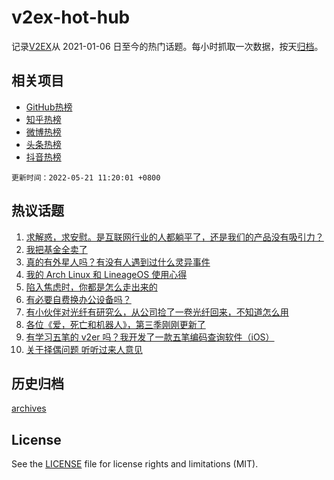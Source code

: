# v2ex-hot-hub

 记录[V2EX](https://www.v2ex.com/)从 2021-01-06 日至今的热门话题。每小时抓取一次数据，按天[归档](archives)。
 
 ## 相关项目

- [GitHub热榜](https://github.com/lonnyzhang423/github-hot-hub)
- [知乎热榜](https://github.com/lonnyzhang423/zhihu-hot-hub)
- [微博热榜](https://github.com/lonnyzhang423/weibo-hot-hub)
- [头条热榜](https://github.com/lonnyzhang423/toutiao-hot-hub)
- [抖音热榜](https://github.com/lonnyzhang423/douyin-hot-hub)


 `更新时间：2022-05-21 11:20:01 +0800`

## 热议话题

1. [求解惑，求安慰。是互联网行业的人都躺平了，还是我们的产品没有吸引力？](https://www.v2ex.com/t/854154)
1. [我把基金全卖了](https://www.v2ex.com/t/854206)
1. [真的有外星人吗？有没有人遇到过什么灵异事件](https://www.v2ex.com/t/854161)
1. [我的 Arch Linux 和 LineageOS 使用心得](https://www.v2ex.com/t/854140)
1. [陷入焦虑时，你都是怎么走出来的](https://www.v2ex.com/t/854135)
1. [有必要自费换办公设备吗？](https://www.v2ex.com/t/854244)
1. [有小伙伴对光纤有研究么，从公司捡了一卷光纤回来，不知道怎么用](https://www.v2ex.com/t/854221)
1. [各位《爱，死亡和机器人》，第三季刚刚更新了](https://www.v2ex.com/t/854193)
1. [有学习五笔的 v2er 吗？我开发了一款五笔编码查询软件（iOS）](https://www.v2ex.com/t/854173)
1. [关于择偶问题 听听过来人意见](https://www.v2ex.com/t/854300)

## 历史归档

[archives](archives)

## License

See the [LICENSE](LICENSE) file for license rights and limitations (MIT).
